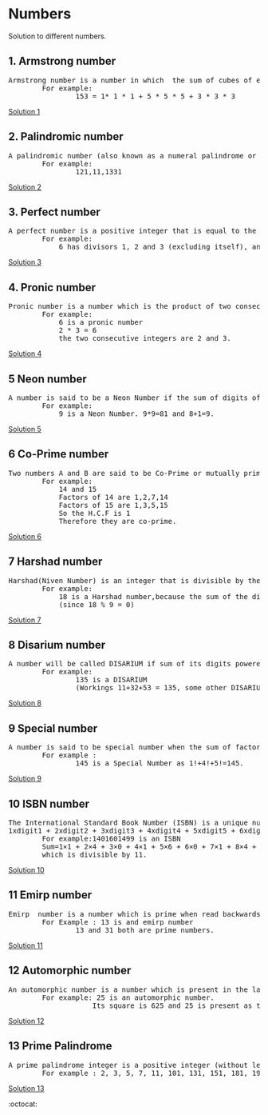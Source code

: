 # Numbers
Solution to different numbers.


## 1. Armstrong number

<pre>
Armstrong number is a number in which  the sum of cubes of each digits is equal to the number itself. 
		For example:
				153 = 1* 1 * 1 + 5 * 5 * 5 + 3 * 3 * 3  
</pre>
[Solution 1](https://github.com/rahulascii/numbers/blob/master/armstrong.java)



## 2. Palindromic number

<pre>
A palindromic number (also known as a numeral palindrome or a numeric palindrome) is a number that remains the same when its digits are reversed.
		For example:
				121,11,1331
</pre>
[Solution 2](https://github.com/rahulascii/numbers/blob/master/palindrome.java)



## 3. Perfect number

<pre>
A perfect number is a positive integer that is equal to the sum of its positive divisors, excluding the number itself. 
		For example: 
			6 has divisors 1, 2 and 3 (excluding itself), and 1 + 2 + 3 = 6, so 6 is a perfect number.
</pre>
[Solution 3](https://github.com/rahulascii/numbers/blob/master/perfect.java)


## 4. Pronic number

<pre>
Pronic number is a number which is the product of two consecutive integers, that is, a number n is a product of x and (x+1).
		For example:
			6 is a pronic number
			2 * 3 = 6 
			the two consecutive integers are 2 and 3.
</pre>
[Solution 4](https://github.com/rahulascii/numbers/blob/master/pronic.java)


## 5 Neon number

<pre>
A number is said to be a Neon Number if the sum of digits of the square of the number is equal to the number itself.
		For example:
			9 is a Neon Number. 9*9=81 and 8+1=9.
</pre>
[Solution 5](https://github.com/rahulascii/numbers/blob/master/neon.java)


## 6 Co-Prime number

<pre>
Two numbers A and B are said to be Co-Prime or mutually prime if the Greatest Common Divisor of them is 1.
		For example:
			14 and 15
			Factors of 14 are 1,2,7,14
			Factors of 15 are 1,3,5,15
			So the H.C.F is 1
			Therefore they are co-prime.
</pre>
[Solution 6](https://github.com/rahulascii/numbers/blob/master/co_prime.java)


## 7 Harshad number

<pre>
Harshad(Niven Number) is an integer that is divisible by the sum of its digits.
		For example:
			18 is a Harshad number,because the sum of the digits 1 and 8 is 9 (1 + 8 = 9), and 18 is divisible by 9 
			(since 18 % 9 = 0)
</pre>
[Solution 7](https://github.com/rahulascii/numbers/blob/master/harshad.java)
		
		
## 8 Disarium number

<pre>
A number will be called DISARIUM if sum of its digits powered with their respective position is equal to the original number.
		For example:
				135 is a DISARIUM
				(Workings 11+32+53 = 135, some other DISARIUM are 89, 175, 518 etc)
</pre>
[Solution 8](https://github.com/rahulascii/numbers/blob/master/disarium.java)


## 9 Special number

<pre>
A number is said to be special number when the sum of factorial of its digits is equal to the number itself.
		For example : 
				145 is a Special Number as 1!+4!+5!=145. 
</pre>
[Solution 9](https://github.com/rahulascii/numbers/blob/master/special.java)


## 10 ISBN number

<pre>
The International Standard Book Number (ISBN) is a unique numeric book identifier which is printed on every book. The ISBN is based upon a 10-digit code. The ISBN is legal if:
1xdigit1 + 2xdigit2 + 3xdigit3 + 4xdigit4 + 5xdigit5 + 6xdigit6 + 7xdigit7 + 8xdigit8 + 9xdigit9 + 10xdigit10 is divisible by 11.
		For example:1401601499 is an ISBN 
		Sum=1×1 + 2×4 + 3×0 + 4×1 + 5×6 + 6×0 + 7×1 + 8×4 + 9×9 + 10×9 = 253
		which is divisible by 11.
</pre>
[Solution 10](https://github.com/rahulascii/numbers/blob/master/isbn.java)


## 11 Emirp  number

<pre>
Emirp  number is a number which is prime when read backwards and frontwards.
		For Example : 13 is and emirp number
				13 and 31 both are prime numbers.
</pre>
[Solution 11](https://github.com/rahulascii/numbers/blob/master/emirp.java)


## 12 Automorphic number

<pre>
An automorphic number is a number which is present in the last digit(s) of its square.
		For example: 25 is an automorphic number.
		        	Its square is 625 and 25 is present as the last digits.
</pre>
[Solution 12](https://github.com/rahulascii/numbers/blob/master/automorphic.java)


## 13 Prime Palindrome

<pre>
A prime palindrome integer is a positive integer (without leading zeros) which is prime as well as a palindrome.
		For example : 2, 3, 5, 7, 11, 101, 131, 151, 181, 191, 313, 353, 373, etc.
</pre>
[Solution 13](https://github.com/rahulascii/numbers/blob/master/prime_palindrome.java)

		
:octocat:










 
